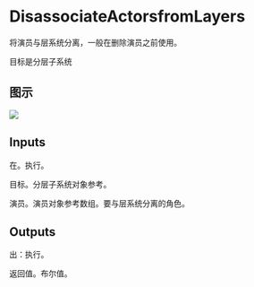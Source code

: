# DisassociateActorsfromLayers

将演员与层系统分离，一般在删除演员之前使用。

目标是分层子系统

## 图示

![]($-20221218-19374413.png)

## Inputs

在。执行。

目标。分层子系统对象参考。

演员。演员对象参考数组。要与层系统分离的角色。  

## Outputs

出：执行。

返回值。布尔值。

